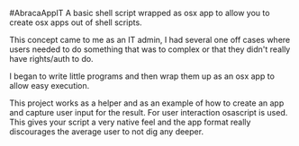 #AbracaAppIT
A basic shell script wrapped as osx app to allow you to create osx apps out of shell scripts.

This concept came to me as an IT admin, I had several one off cases where users needed to do something that was to complex or that they didn't really have rights/auth to do.

I began to write little programs and then wrap them up as an osx app to allow easy execution.

This project works as a helper and as an example of how to create an app and capture user input for the result.  For user interaction osascript is used. This gives your script a very native feel and the app format really discourages the average user to not dig any deeper.
